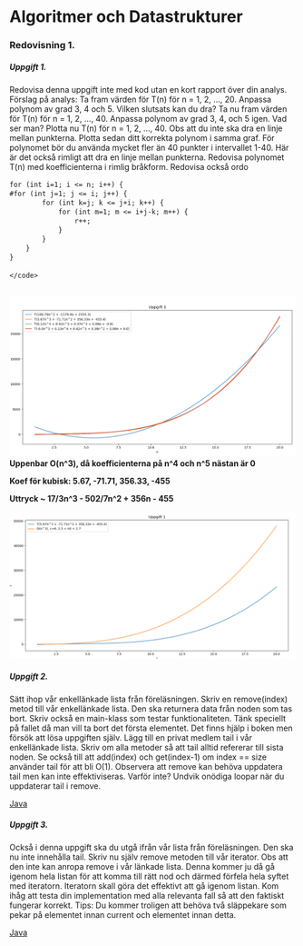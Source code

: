 # Algoritmer och Datastrukturer

### Redovisning 1.
##### Uppgift 1.
Redovisa denna uppgift inte med kod utan en kort rapport över din analys. 
Förslag på analys:
Ta fram värden för T(n) för n = 1, 2, …, 20. 
Anpassa polynom av grad 3, 4 och 5. Vilken slutsats kan du dra? 
Ta nu fram värden för T(n) för n = 1, 2, …, 40. Anpassa polynom av grad 3, 4, och 5 igen. Vad ser man? 
Plotta nu T(n) för n = 1, 2, …, 40. Obs att du inte ska dra en linje mellan punkterna. 
Plotta sedan ditt korrekta polynom i samma graf. 
För polynomet bör du använda mycket fler än 40 punkter i
intervallet 1-40. 
Här är det också rimligt att dra en linje mellan punkterna. Redovisa polynomet T(n)
med koefficienterna i rimlig bråkform. Redovisa också ordo


```
for (int i=1; i <= n; i++) {
#for (int j=1; j <= i; j++) {
        for (int k=j; k <= j+i; k++) {
            for (int m=1; m <= i+j-k; m++) {
                r++;
            }
        }
    }
}

</code>


```
![Grafer](https://github.com/Kenfors/DataLabbar/blob/master/AlgoritmerDatastrukturer/ADKJavaLabbar/empirisk.PNG)
**Uppenbar O(n^3), då koefficienterna på n^4 och n^5 nästan är 0**  

**Koef för kubisk: 5.67, -71.71, 356.33, -455**  

**Uttryck ~ 17/3n^3 - 502/7n^2 + 356n - 455**

![Grafer](https://github.com/Kenfors/DataLabbar/blob/master/AlgoritmerDatastrukturer/ADKJavaLabbar/empirisk2.PNG)

##### Uppgift 2.

Sätt ihop vår enkellänkade lista från föreläsningen. Skriv en remove(index) metod till vår
enkellänkade lista. Den ska returnera data från noden som tas bort. Skriv också en main-klass som
testar funktionaliteten. Tänk speciellt på fallet då man vill ta bort det första elementet. Det finns
hjälp i boken men försök att lösa uppgiften själv.
Lägg till en privat medlem tail i vår enkellänkade lista. Skriv om alla metoder så att tail alltid refererar
till sista noden. Se också till att add(index) och get(index-1) om index == size använder tail för att bli
O(1). Observera att remove kan behöva uppdatera tail men kan inte effektiviseras. Varför inte?
Undvik onödiga loopar när du uppdaterar tail i remove.  


[Java](https://github.com/Kenfors/DataLabbar/blob/master/AlgoritmerDatastrukturer/ADKJavaLabbar/src/labb1/Uppgift2b.java)

##### Uppgift 3.
Också i denna uppgift ska du utgå ifrån vår lista från föreläsningen. Den ska nu inte innehålla tail. Skriv nu själv remove metoden 
till vår iterator. Obs att den inte kan anropa remove i vår länkade lista. Denna kommer ju då gå igenom hela listan 
för att komma till rätt nod och därmed förfela hela syftet med iteratorn. Iteratorn skall göra det effektivt att gå igenom listan. 
Kom ihåg att testa din implementation med alla relevanta fall så att den faktiskt fungerar korrekt.
Tips: Du kommer troligen att behöva två släppekare som pekar på elementet innan current och elementet innan detta.

[Java](https://github.com/Kenfors/DataLabbar/blob/master/AlgoritmerDatastrukturer/ADKJavaLabbar/src/labb1/Uppgift3.java)

